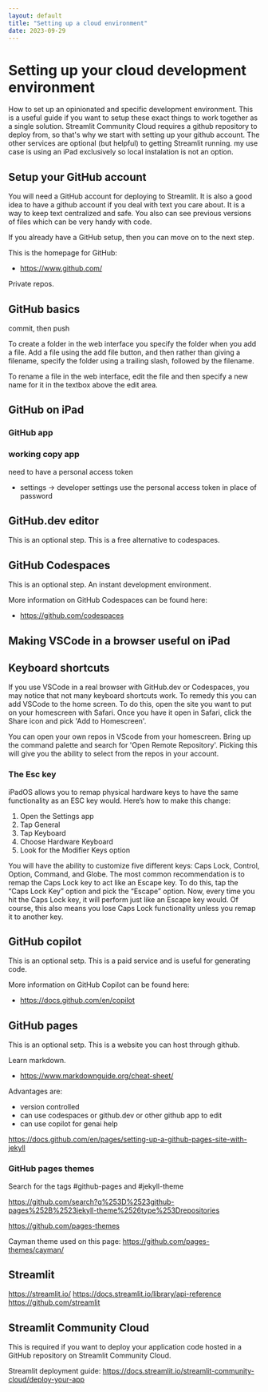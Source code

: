 ```yaml
---
layout: default
title: "Setting up a cloud environment"
date: 2023-09-29
---
```


# Setting up your cloud development environment

How to set up an opinionated and specific development environment. This is a useful guide if you want to setup these exact things to work together as a single solution. Streamlit Community Cloud requires a github repository to deploy from, so that's why we start with setting up your github account. The other services are optional (but helpful) to getting Streamlit running. my use case is using an iPad exclusively so local instalation is not an option.

## Setup your GitHub account

You will need a GitHub account for deploying to Streamlit. It is also a good idea to have a github account if you deal with text you care about. It is a way to keep text centralized and safe. You also can see previous versions of files which can be very handy with code.

If you already have a GitHub setup, then you can move on to the next step.

This is the homepage for GitHub:
- <https://www.github.com/>

Private repos.

## GitHub basics

commit, then push

To create a folder in the web interface you specify the folder when you add a file. Add a file using the add file button, and then rather than giving a filename, specify the folder using a trailing slash, followed by the filename.

To rename a file in the web interface, edit the file and then specify a new name for it in the textbox above the edit area.

## GitHub on iPad

### GitHub app

### working copy app

need to have a personal access token
- settings -> developer settings
use the personal access token in place of password


## GitHub.dev editor

This is an optional step. This is a free alternative to codespaces.

## GitHub Codespaces

This is an optional step. An instant development environment.

More information on GitHub Codespaces can be found here:
- <https://github.com/codespaces>

## Making VSCode in a browser useful on iPad

## Keyboard shortcuts

If you use VSCode in a real browser with GitHub.dev or Codespaces, you may notice that not many keyboard shortcuts work. To remedy this you can add VSCode to the home screen. To do this, open the site you want to put on your homescreen with Safari. Once you have it open in Safari, click the Share icon and pick 'Add to Homescreen'.

You can open your own repos in VScode from your homescreen. Bring up the command palette and search for 'Open Remote Repository'. Picking this will give you the ability to select from the repos in your account.

### The Esc key

iPadOS allows you to remap physical hardware keys to have the same functionality as an ESC key would. Here’s how to make this change:
1. Open the Settings app
1. Tap General
1. Tap Keyboard
1. Choose Hardware Keyboard
1. Look for the Modifier Keys option

You will have the ability to customize five different keys: Caps Lock, Control, Option, Command, and Globe. The most common recommendation is to remap the Caps Lock key to act like an Escape key.  To do this, tap the “Caps Lock Key” option and pick the “Escape” option. Now, every time you hit the Caps Lock key, it will perform just like an Escape key would. Of course, this also means you lose Caps Lock functionality unless you remap it to another key.

## GitHub copilot

This is an optional setp.
This is a paid service and is useful for generating code.

More information on GitHub Copilot can be found here:
- <https://docs.github.com/en/copilot>

## GitHub pages

This is an optional setp.
This is a website you can host through github.

Learn markdown.
- <https://www.markdownguide.org/cheat-sheet/>

Advantages are:
- version controlled
- can use codespaces or github.dev or other github app to edit
- can use copilot for genai help

<https://docs.github.com/en/pages/setting-up-a-github-pages-site-with-jekyll>

### GitHub pages themes

Search for the tags #github-pages and #jekyll-theme

<https://github.com/search?q%253D%2523github-pages%252B%2523jekyll-theme%2526type%253Drepositories>

<https://github.com/pages-themes>

Cayman theme used on this page: <https://github.com/pages-themes/cayman/>

## Streamlit

<https://streamlit.io/>
<https://docs.streamlit.io/library/api-reference>
<https://github.com/streamlit>

## Streamlit Community Cloud

This is required if you want to deploy your application code hosted in a GitHub repository on Streamlit Community Cloud.

Streamlit deployment guide: <https://docs.streamlit.io/streamlit-community-cloud/deploy-your-app>
